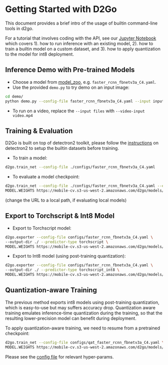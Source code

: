 # Getting Started with D2Go

This document provides a brief intro of the usage of builtin command-line tools in d2go.

For a tutorial that involves coding with the API, see our [Jupyter Notebook](./d2go_beginner.ipynb) which covers 1). how to run inference with an existing model, 2). how to train a builtin model on a custom dataset, and 3). how to apply quantization to the model for int8 deployment.

## Inference Demo with Pre-trained Models

- Choose a model from [model_zoo](https://github.com/facebookresearch/d2go/blob/master/MODEL_ZOO.md), e.g. `faster_rcnn_fbnetv3a_C4.yaml`.
- Use the provided `demo.py` to try demo on an input image:

```bash
cd demo/
python demo.py --config-file faster_rcnn_fbnetv3a_C4.yaml --input input1.jpg --output output1.jpg
```

- To run on a video, replace the `--input files` with `--video-input video.mp4`

## Training & Evaluation

D2Go is built on top of detectron2 toolkit, please follow the [instructions](https://github.com/facebookresearch/detectron2/blob/master/datasets/README.md) on detectron2 to setup the builtin datasets before training.

- To train a model:

```bash
d2go.train_net --config-file ./configs/faster_rcnn_fbnetv3a_C4.yaml
```

- To evaluate a model checkpoint:

```bash
d2go.train_net --config-file ./configs/faster_rcnn_fbnetv3a_C4.yaml --eval-only \
MODEL.WEIGHTS https://mobile-cv.s3-us-west-2.amazonaws.com/d2go/models/246823121/model_0479999.pth
```

(change the URL to a local path, if evaluating local models)

## Export to Torchscript & Int8 Model

- Export to Torchscript model:

```bash
d2go.exporter --config-file configs/faster_rcnn_fbnetv3a_C4.yaml \
--output-dir ./ --predictor-type torchscript \
MODEL.WEIGHTS https://mobile-cv.s3-us-west-2.amazonaws.com/d2go/models/246823121/model_0479999.pth
```

- Export to Int8 model (using post-training quantization):

```bash
d2go.exporter --config-file configs/faster_rcnn_fbnetv3a_C4.yaml \
--output-dir ./ --predictor-type torchscript_int8 \
MODEL.WEIGHTS https://mobile-cv.s3-us-west-2.amazonaws.com/d2go/models/246823121/model_0479999.pth
```

## Quantization-aware Training

The previous method exports int8 models using post-training quantization, which is easy-to-use but may suffers accuracy drop. Quantization aware training emulates inference-time quantization during the training, so that the resulting lower-precision model can benefit during deployment.

To apply quantization-aware training, we need to resume from a pretrained checkpoint:

```bash
d2go.train_net --config-file configs/qat_faster_rcnn_fbnetv3a_C4.yaml \
MODEL.WEIGHTS https://mobile-cv.s3-us-west-2.amazonaws.com/d2go/models/246823121/model_0479999.pth
```

Please see the [config file](./configs/qat_faster_rcnn_fbnetv3a_C4.yaml) for relevant hyper-params.
